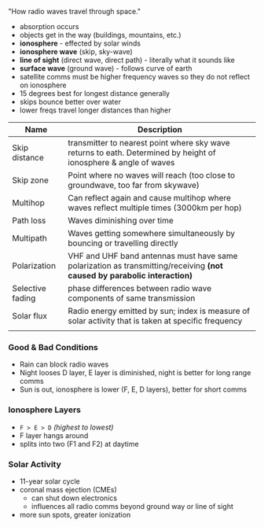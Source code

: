 "How radio waves travel through space."
- absorption occurs
- objects get in the way (buildings, mountains, etc.)
- **ionosphere** - effected by solar winds
- **ionosphere wave** (skip, sky-wave)
- **line of sight** (direct wave, direct path) - literally what it sounds like
- **surface wave** (ground wave) - follows curve of earth
- satellite comms must be higher frequency waves so they do not reflect on ionosphere
- 15 degrees best for longest distance generally
- skips bounce better over water
- lower freqs travel longer distances than higher

| Name             | Description                                                                                                               |
| ---------------- | ------------------------------------------------------------------------------------------------------------------------- |
| Skip distance    | transmitter to nearest point where sky wave returns to eath. Determined by height of ionosphere & angle of waves          |
| Skip zone        | Point where no waves will reach (too close to groundwave, too far from skywave)                                           |
| Multihop         | Can reflect again and cause multihop where waves reflect multiple times (3000km per hop)                                  |
| Path loss        | Waves diminishing over time                                                                                               |
| Multipath        | Waves getting somewhere simultaneously by bouncing or travelling directly                                                 |
| Polarization     | VHF and UHF band antennas must have same polarization as transmitting/receiving **(not caused by parabolic interaction)** |
| Selective fading | phase differences between radio wave components of same transmission                                                      |
| Solar flux       | Radio energy emitted by sun; index is measure of solar activity that is taken at specific frequency                       |
|                  |                                                                                                                           |

### Good & Bad Conditions
- Rain can block radio waves
- Night looses D layer, E layer is diminished, night is better for long range comms
- Sun is out, ionosphere is lower (F, E, D layers), better for short comms
### Ionosphere Layers
- `F > E > D` *(highest to lowest)*
- F layer hangs around
- splits into two (F1 and F2) at daytime
### Solar Activity
- 11-year solar cycle
- coronal mass ejection (CMEs)
	- can shut down electronics
	- influences all radio comms beyond ground way or line of sight
- more sun spots, greater ionization
